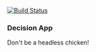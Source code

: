 [![Build Status](https://travis-ci.org/StartupWeekend15/Decision.svg?branch=master)](https://travis-ci.org/StartupWeekend15/Decision)
### Decision App

Don't be a headless chicken!
